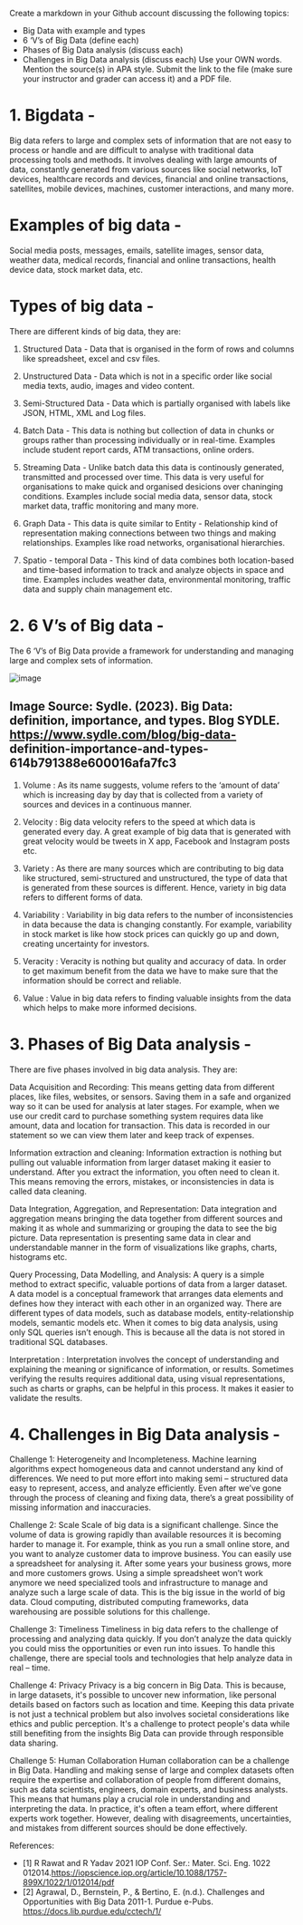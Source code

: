 Create a markdown in your Github account discussing the following topics:
- Big Data with example and types
- 6 ‘V’s of Big Data (define each)
- Phases of Big Data analysis (discuss each)
- Challenges in Big Data analysis (discuss each)
Use your OWN words. Mention the source(s) in APA style. 
Submit the link to the file (make sure your instructor and grader can access it) and a PDF file.

# 1. Bigdata -
   
Big data refers to large and complex sets of information that are not easy to process or handle and are difficult to analyse with traditional data processing tools and methods. It involves dealing with large amounts of data, constantly generated from various sources like social networks, IoT devices, healthcare records and devices, financial and online transactions, satellites, mobile devices, machines, customer interactions, and many more.

# Examples of big data -
Social media posts, messages, emails, satellite images, sensor data, weather data, medical records, financial and online transactions, health device data, stock market data, etc.

# Types of big data -

There are different kinds of big data, they are:

1. Structured Data - Data that is organised in the form of rows and columns like spreadsheet, excel and csv files.
   
3. Unstructured Data - Data which is not in a specific order like social media texts, audio, images and video content.
   
5. Semi-Structured Data - Data which is partially organised with labels like JSON, HTML, XML and Log files.
   
7. Batch Data - This data is nothing but collection of data in chunks or groups rather than processing individually or in real-time. Examples include student report cards, ATM transactions, online orders.
   
9. Streaming Data - Unlike batch data this data is continously generated, transmitted and processed over time. This data is very useful for organisations to make quick and organised desicions over chaninging conditions. Examples include social media data, sensor data, stock market data, traffic monitoring and many more.
    
11. Graph Data - This data is quite similar to Entity - Relationship kind of representation making connections between two things and making relationships. Examples like road networks, organisational hierarchies.
    
13. Spatio - temporal Data - This kind of data combines both location-based and time-based information to track and analyze objects in space and time. Examples includes weather data, environmental monitoring, traffic data and supply chain management etc.

# 2. 6 V’s of Big data -

The 6 ‘V’s of Big Data provide a framework for understanding and managing large and complex sets of information. 

 ![image](https://github.com/Akhilmothe/Big-Data/assets/114513479/153ea49a-ab15-4911-9a8d-ca939ba98a02)


## Image Source: Sydle. (2023). Big Data: definition, importance, and types. Blog SYDLE. https://www.sydle.com/blog/big-data-	definition-importance-and-types-614b791388e600016afa7fc3


1. Volume : As its name suggests, volume refers to the ‘amount of data’ which is increasing day by day that is collected from a variety of sources and devices in a continuous manner.

2. Velocity : Big data velocity refers to the speed at which data is generated every day. A great example of big data that is generated with great velocity would be tweets in X app, Facebook and 	Instagram posts etc.

3. Variety : As there are many sources which are contributing to big data like structured, semi-structured and unstructured, the type of data that is generated from these sources is different. Hence, variety in big data refers to different forms of data.

4. Variability : Variability in big data refers to the number of inconsistencies in data because the data is changing constantly. For example, variability in stock market is like how stock prices can quickly go up and down, creating uncertainty for investors.

5. Veracity : Veracity is nothing but quality and accuracy of data. In order to get maximum benefit from the data we have to make sure that the information should be correct and reliable.

6. Value : Value in big data refers to finding valuable insights from the data which helps to make more informed decisions. 

# 3. Phases of Big Data analysis -

There are five phases involved in big data analysis. They are:

Data Acquisition and Recording: This means getting data from different places, like files, websites, or sensors. Saving them in a safe and organized way so it can be used for analysis at later stages. For example, when we use our credit card to purchase something system requires data like amount, data and location for transaction. This data is recorded in our statement so we can view them later and keep track of expenses.

Information extraction and cleaning: Information extraction is nothing but pulling out valuable information from larger dataset making it easier to understand. After you extract the information, you often need to clean it. This means removing the errors, mistakes, or inconsistencies in data is called data cleaning.

Data Integration, Aggregation, and Representation: Data integration and aggregation means bringing the data together from different sources and making it as whole and summarizing or grouping the data to see the big picture. Data representation is presenting same data in clear and understandable manner in the form of visualizations like graphs, charts, histograms etc.

Query Processing, Data Modelling, and Analysis: A query is a simple method to extract specific, valuable portions of data from a larger dataset. 	A data model is a conceptual framework that arranges data elements and defines how they interact with each other in an organized way. There are different types of data models, such as database models, entity-relationship models, semantic models etc. When it comes to big data analysis, using only SQL queries isn’t enough. This is because all the data is not stored in traditional SQL databases.

Interpretation : Interpretation involves the concept of understanding and explaining the meaning or significance of information, or results. Sometimes verifying the results requires additional data, using visual representations, such as charts or graphs, can be helpful in this process. It makes it easier to validate the results.

# 4. Challenges in Big Data analysis -

Challenge 1: Heterogeneity and Incompleteness.
Machine learning algorithms expect homogeneous data and cannot understand any kind of differences. We need to put more effort into making semi – structured data easy to represent, access, and analyze efficiently. Even after we’ve gone through the process of cleaning and fixing data, there’s a great possibility of missing information and inaccuracies.

Challenge 2: Scale
Scale of big data is a significant challenge. Since the volume of data is growing rapidly than available resources it is becoming harder to manage it. For example, think as you run a small online store, and you want to analyze customer data to improve business. You can easily use a spreadsheet for analysing it. After some years your business grows, more and more customers grows. Using a simple spreadsheet won’t work anymore we need specialized tools and infrastructure to manage and analyze such a large scale of data. This is the big issue in the world of big data. Cloud computing, distributed computing frameworks, data warehousing are possible solutions for this challenge.

Challenge 3: Timeliness
Timeliness in big data refers to the challenge of processing and analyzing data quickly. If you don’t analyze the data quickly you could miss the opportunities or even run into issues. To handle this challenge, there are special tools and technologies that help analyze data in real – time.

Challenge 4: Privacy
Privacy is a big concern in Big Data. This is because, in large datasets, it's possible to uncover new information, like personal details based on factors such as location and time. Keeping this data private is not just a technical problem but also involves societal considerations like ethics and public perception. It's a challenge to protect people's data while still benefiting from the insights Big Data can provide through responsible data sharing. 

Challenge 5: Human Collaboration
Human collaboration can be a challenge in Big Data. Handling and making sense of large and complex datasets often require the expertise and collaboration of people from different domains, such as data scientists, engineers, domain experts, and business analysts. This means that humans play a crucial role in understanding and interpreting the data. In practice, it's often a team effort, where different experts work together. However, dealing with disagreements, uncertainties, and mistakes from different sources should be done effectively.

References:

- [1] R Rawat and R Yadav 2021 IOP Conf. Ser.: Mater. Sci. Eng. 1022 012014.https://iopscience.iop.org/article/10.1088/1757-899X/1022/1/012014/pdf
- [2] Agrawal, D., Bernstein, P., &amp; Bertino, E. (n.d.). Challenges and Opportunities with Big Data 2011-1. Purdue e-Pubs. https://docs.lib.purdue.edu/cctech/1/ 


   

